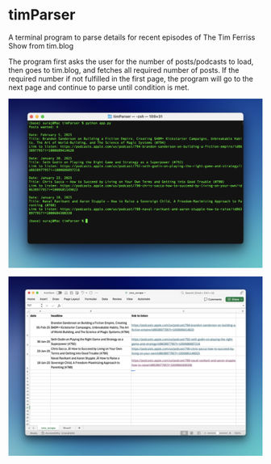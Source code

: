 # timParser
 A terminal program to parse details for recent episodes of The Tim Ferriss Show from tim.blog

The program first asks the user for the number of posts/podcasts to load, then goes to tim.blog, and fetches all required number of posts. If the required number if not fulfilled in the first page, the program will go to the next page and continue to parse until condition is met.

![Preview of terminal](terminal.png)

![Preview of CSV file](csv.png)
